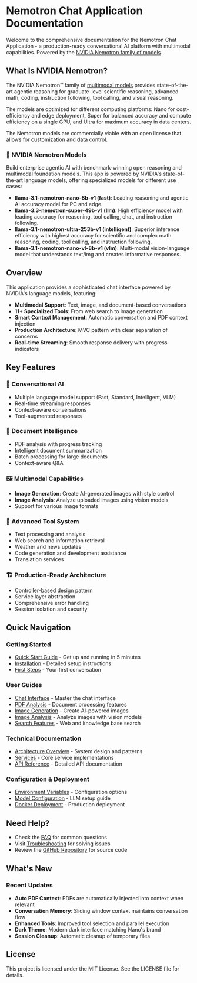 # Nemotron Chat Application Documentation

Welcome to the comprehensive documentation for the Nemotron Chat Application - a production-ready conversational AI platform with multimodal capabilities. Powered by the [NVIDIA Nemotron family of models](https://www.nvidia.com/en-us/ai-data-science/foundation-models/nemotron/).

## What Is NVIDIA Nemotron?

The NVIDIA Nemotron™ family of [multimodal models](https://www.nvidia.com/en-us/ai-data-science/foundation-models) provides state-of-the-art agentic reasoning for graduate-level scientific reasoning, advanced math, coding, instruction following, tool calling, and visual reasoning.

The models are optimized for different computing platforms: Nano for cost-efficiency and edge deployment, Super for balanced accuracy and compute efficiency on a single GPU, and Ultra for maximum accuracy in data centers.

The Nemotron models are commercially viable with an open license that allows for customization and data control.

### 🤖 NVIDIA Nemotron Models

Build enterprise agentic AI with benchmark-winning open reasoning and multimodal foundation models. This app is powered by NVIDIA's state-of-the-art language models, offering specialized models for different use cases:

- **llama-3.1-nemotron-nano-8b-v1 (fast)**: Leading reasoning and agentic AI accuracy model for PC and edge.
- **llama-3.3-nemotron-super-49b-v1 (llm)**: High efficiency model with leading accuracy for reasoning, tool calling, chat, and instruction following.
- **llama-3.1-nemotron-ultra-253b-v1 (intelligent)**: Superior inference efficiency with highest accuracy for scientific and complex math reasoning, coding, tool calling, and instruction following.
- **llama-3.1-nemotron-nano-vl-8b-v1 (vlm)**: Multi-modal vision-language model that understands text/img and creates informative responses.

## Overview

This application provides a sophisticated chat interface powered by NVIDIA's language models, featuring:

- **Multimodal Support**: Text, image, and document-based conversations
- **11+ Specialized Tools**: From web search to image generation
- **Smart Context Management**: Automatic conversation and PDF context injection
- **Production Architecture**: MVC pattern with clear separation of concerns
- **Real-time Streaming**: Smooth response delivery with progress indicators

## Key Features

### 🤖 Conversational AI

- Multiple language model support (Fast, Standard, Intelligent, VLM)
- Real-time streaming responses
- Context-aware conversations
- Tool-augmented responses

### 📄 Document Intelligence

- PDF analysis with progress tracking
- Intelligent document summarization
- Batch processing for large documents
- Context-aware Q&A

### 🖼️ Multimodal Capabilities

- **Image Generation**: Create AI-generated images with style control
- **Image Analysis**: Analyze uploaded images using vision models
- Support for various image formats

### 🔧 Advanced Tool System

- Text processing and analysis
- Web search and information retrieval
- Weather and news updates
- Code generation and development assistance
- Translation services

### 🏗️ Production-Ready Architecture

- Controller-based design pattern
- Service layer abstraction
- Comprehensive error handling
- Session isolation and security

## Quick Navigation

### Getting Started

- [Quick Start Guide](getting-started/quickstart.md) - Get up and running in 5 minutes
- [Installation](getting-started/installation.md) - Detailed setup instructions
- [First Steps](getting-started/first-steps.md) - Your first conversation

### User Guides

- [Chat Interface](user-guide/chat-interface.md) - Master the chat interface
- [PDF Analysis](user-guide/pdf-analysis.md) - Document processing features
- [Image Generation](user-guide/image-generation.md) - Create AI-powered images
- [Image Analysis](user-guide/image-upload-vlm.md) - Analyze images with vision models
- [Search Features](user-guide/search-features.md) - Web and knowledge base search

### Technical Documentation

- [Architecture Overview](architecture/overview.md) - System design and patterns
- [Services](architecture/services.md) - Core service implementations
- [API Reference](api/services.md) - Detailed API documentation

### Configuration & Deployment

- [Environment Variables](configuration/environment.md) - Configuration options
- [Model Configuration](configuration/models.md) - LLM setup guide
- [Docker Deployment](deployment/docker.md) - Production deployment

## Need Help?

- Check the [FAQ](faq.md) for common questions
- Visit [Troubleshooting](troubleshooting.md) for solving issues
- Review the [GitHub Repository](https://github.com/tuttlebr/streamlit-chatbot) for source code

## What's New

### Recent Updates

- **Auto PDF Context**: PDFs are automatically injected into context when relevant
- **Conversation Memory**: Sliding window context maintains conversation flow
- **Enhanced Tools**: Improved tool selection and parallel execution
- **Dark Theme**: Modern dark interface matching Nano's brand
- **Session Cleanup**: Automatic cleanup of temporary files

## License

This project is licensed under the MIT License. See the LICENSE file for details.
